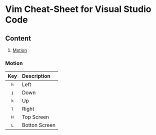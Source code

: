 # Vim Cheat-Sheet for Visual Studio Code

## Content
1. [Motion](#motion)

### Motion

| Key | Description |
|:--:|:--|
| <kbd>h</kbd> | Left |
| <kbd>j</kbd> | Down |
| <kbd>k</kbd> | Up |
| <kbd>l</kbd> | Right |
| <kbd>H</kbd> | Top Screen |
| <kbd>L</kbd> | Botton Screen |
